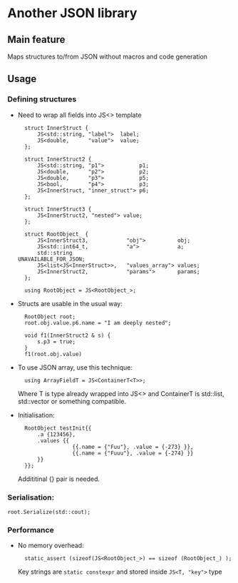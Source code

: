 # Another JSON library
## Main feature
Maps structures to/from JSON without macros and code generation
## Usage

### Defining structures

- Need to wrap all fields into JS<> template

        struct InnerStruct {
            JS<std::string, "label">  label;
            JS<double,      "value">  value;
        };

        struct InnerStruct2 {
            JS<std::string, "p1">           p1;
            JS<double,      "p2">           p2;
            JS<double,      "p3">           p5;
            JS<bool,        "p4">           p3;
            JS<InnerStruct, "inner_struct"> p6;
        };

        struct InnerStruct3 {
            JS<InnerStruct2, "nested"> value;
        };

        struct RootObject_ {
            JS<InnerStruct3,            "obj">          obj;
            JS<std::int64_t,            "a">            a;
            std::string                                 UNAVAILABLE_FOR_JSON;
            JS<list<JS<InnerStruct>>,   "values_array"> values;
            JS<InnerStruct2,            "params">       params;
        };

        using RootObject = JS<RootObject_>;

- Structs are usable in the usual way:

        RootObject root;
        root.obj.value.p6.name = "I am deeply nested";

        void f1(InnerStruct2 & s) {
            s.p3 = true;
        }
        f1(root.obj.value)

- To use JSON array, use this technique:

        using ArrayFieldT = JS<ContainerT<T>>;
    Where T is type already wrapped into JS<> and ContainerT is std::list, std::vector or something compatible.

- Initialisation:

        RootObject testInit{{
            .a {123456},
            .values {{
                       {{.name = {"Fuu"}, .value = {-273} }},
                       {{.name = {"Fuuu"}, .value = {-274} }}
            }}
        }};
    Addititinal {} pair is needed.
### Serialisation:
    
    root.Serialize(std::cout);

### Performance
- No memory overhead:

        static_assert (sizeof(JS<RootObject_>) == sizeof (RootObject_) );
    Key strings are ```static constexpr``` and stored inside ```JS<T, "key">``` type
